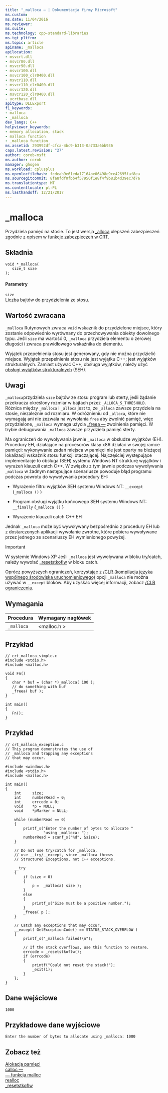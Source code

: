 ```yaml
---
title: "_malloca — | Dokumentacja firmy Microsoft"
ms.custom: 
ms.date: 11/04/2016
ms.reviewer: 
ms.suite: 
ms.technology: cpp-standard-libraries
ms.tgt_pltfrm: 
ms.topic: article
apiname: _malloca
apilocation:
- msvcrt.dll
- msvcr80.dll
- msvcr90.dll
- msvcr100.dll
- msvcr100_clr0400.dll
- msvcr110.dll
- msvcr110_clr0400.dll
- msvcr120.dll
- msvcr120_clr0400.dll
- ucrtbase.dll
apitype: DLLExport
f1_keywords:
- malloca
- _malloca
dev_langs: C++
helpviewer_keywords:
- memory allocation, stack
- malloca function
- _malloca function
ms.assetid: 293992df-cfca-4bc9-b313-0a733a6bb936
caps.latest.revision: "27"
author: corob-msft
ms.author: corob
manager: ghogen
ms.workload: cplusplus
ms.openlocfilehash: fcdeab9e61eda17164be06498e9ce42695faf8ea
ms.sourcegitcommit: 8fa8fdf0fbb4f57950f1e8f4f9b81b4d39ec7d7a
ms.translationtype: MT
ms.contentlocale: pl-PL
ms.lasthandoff: 12/21/2017
---
```

# <a name="malloca"></a>_malloca
Przydziela pamięć na stosie. To jest wersja [_alloca](../../c-runtime-library/reference/alloca.md) ulepszeń zabezpieczeń zgodnie z opisem w [funkcje zabezpieczeń w CRT](../../c-runtime-library/security-features-in-the-crt.md).  
  
## <a name="syntax"></a>Składnia  
  
```  
void *_malloca(   
   size_t size   
);  
```  
  
#### <a name="parameters"></a>Parametry  
 `size`  
 Liczba bajtów do przydzielenia ze stosu.  
  
## <a name="return-value"></a>Wartość zwracana  
 `_malloca` Rutynowych zwraca `void` wskaźnik do przydzielone miejsce, który zostanie odpowiednio wyrównany do przechowywania obiekty dowolnego typu. Jeśli `size` ma wartość 0, `_malloca` przydziela elementu o zerowej długości i zwraca prawidłowego wskaźnika do elementu.  
  
 Wyjątek przepełnienia stosu jest generowany, gdy nie można przydzielić miejsce. Wyjątek przepełnienia stosu nie jest wyjątku C++; jest wyjątków strukturalnych. Zamiast używać C++, obsługa wyjątków, należy użyć [obsługi wyjątków strukturalnych](../../cpp/structured-exception-handling-c-cpp.md) (SEH).  
  
## <a name="remarks"></a>Uwagi  
 `_malloca`przydziela `size` bajtów ze stosu program lub sterty, jeśli żądanie przekracza określony rozmiar w bajtach przez `_ALLOCA_S_THRESHOLD`. Różnica między `_malloca` i `_alloca` jest to, że `_alloca` zawsze przydziela na stosie, niezależnie od rozmiaru. W odróżnieniu od `_alloca`, które nie wymagają ani nie zezwala na wywołania `free` aby zwolnić pamięć, więc przydzielone, `_malloca` wymaga użycia [_freea —](../../c-runtime-library/reference/freea.md) zwolnienia pamięci. W trybie debugowania `_malloca` zawsze przydziela pamięć sterty.  
  
 Ma ograniczeń do wywoływania jawnie `_malloca` w obsłudze wyjątków (EH). Procedury EH, działające na procesorów klasy x86 działać w swojej ramce pamięci: wykonywanie zadań miejsca w pamięci nie jest oparty na bieżącej lokalizacji wskaźnik stosu funkcji otaczającej. Najczęściej występujące implementacje to obsługa (SEH) systemu Windows NT strukturę wyjątków i wyrażeń klauzuli catch C++. W związku z tym jawnie podczas wywoływania `_malloca` w żadnym następujące scenariusze powoduje błąd programu podczas powrotu do wywoływania procedury EH:  
  
-   Wyrażenie filtru wyjątków SEH systemu Windows NT: `__except` (`_malloca ()` )  
  
-   Program obsługi wyjątku końcowego SEH systemu Windows NT: `__finally` {`_malloca ()` }  
  
-   Wyrażenie klauzuli catch C++ EH  
  
 Jednak `_malloca` może być wywoływany bezpośrednio z procedury EH lub z dostarczonych aplikacji wywołanie zwrotne, które pobiera wywoływane przez jednego ze scenariuszy EH wymienionego powyżej.  
  
> [!IMPORTANT]
>  W systemie Windows XP Jeśli `_malloca` jest wywoływana w bloku try/catch, należy wywołać [_resetstkoflw](../../c-runtime-library/reference/resetstkoflw.md) w bloku catch.  
  
 Oprócz powyższych ograniczeń, korzystając z [/CLR (kompilacja języka wspólnego środowiska uruchomieniowego)](../../build/reference/clr-common-language-runtime-compilation.md) opcji `_malloca` nie można używać w `__except` bloków. Aby uzyskać więcej informacji, zobacz [/CLR ograniczenia](../../build/reference/clr-restrictions.md).  
  
## <a name="requirements"></a>Wymagania  
  
|Procedura|Wymagany nagłówek|  
|-------------|---------------------|  
|`_malloca`|\<malloc.h >|  
  
## <a name="example"></a>Przykład  
  
```  
// crt_malloca_simple.c  
#include <stdio.h>  
#include <malloc.h>  
  
void Fn()  
{  
   char * buf = (char *)_malloca( 100 );  
   // do something with buf  
   _freea( buf );  
}  
  
int main()  
{  
   Fn();  
}  
```  
  
## <a name="example"></a>Przykład  
  
```  
// crt_malloca_exception.c  
// This program demonstrates the use of  
// _malloca and trapping any exceptions  
// that may occur.  
  
#include <windows.h>  
#include <stdio.h>  
#include <malloc.h>  
  
int main()  
{  
    int     size;  
    int     numberRead = 0;  
    int     errcode = 0;  
    void    *p = NULL;  
    void    *pMarker = NULL;  
  
    while (numberRead == 0)  
    {  
        printf_s("Enter the number of bytes to allocate "  
                 "using _malloca: ");  
        numberRead = scanf_s("%d", &size);  
    }  
  
    // Do not use try/catch for _malloca,  
    // use __try/__except, since _malloca throws  
    // Structured Exceptions, not C++ exceptions.  
  
    __try  
    {  
        if (size > 0)  
        {  
            p =  _malloca( size );  
        }  
        else  
        {  
            printf_s("Size must be a positive number.");  
        }  
        _freea( p );  
    }  
  
    // Catch any exceptions that may occur.  
    __except( GetExceptionCode() == STATUS_STACK_OVERFLOW )  
    {  
        printf_s("_malloca failed!\n");  
  
        // If the stack overflows, use this function to restore.  
        errcode = _resetstkoflw();  
        if (errcode)  
        {  
            printf("Could not reset the stack!");  
            _exit(1);  
        }  
    };  
}  
```  
  
## <a name="input"></a>Dane wejściowe  
  
```  
1000  
```  
  
## <a name="sample-output"></a>Przykładowe dane wyjściowe  
  
```  
Enter the number of bytes to allocate using _malloca: 1000  
```  
  
## <a name="see-also"></a>Zobacz też  
 [Alokacja pamięci](../../c-runtime-library/memory-allocation.md)   
 [calloc —](../../c-runtime-library/reference/calloc.md)   
 [— funkcja malloc](../../c-runtime-library/reference/malloc.md)   
 [realloc](../../c-runtime-library/reference/realloc.md)   
 [_resetstkoflw](../../c-runtime-library/reference/resetstkoflw.md)